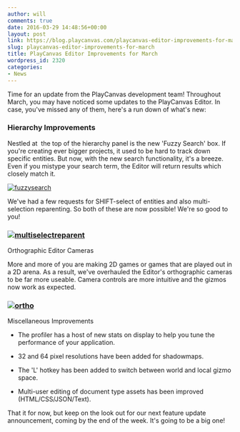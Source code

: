 ```yaml
---
author: will
comments: true
date: 2016-03-29 14:48:56+00:00
layout: post
link: https://blog.playcanvas.com/playcanvas-editor-improvements-for-march/
slug: playcanvas-editor-improvements-for-march
title: PlayCanvas Editor Improvements for March
wordpress_id: 2320
categories:
- News
---
```


Time for an update from the PlayCanvas development team! Throughout March, you may have noticed some updates to the PlayCanvas Editor. In case, you've missed any of them, here's a run down of what's new:


### Hierarchy Improvements


Nestled at  the top of the hierarchy panel is the new 'Fuzzy Search' box. If you're creating ever bigger projects, it used to be hard to track down specific entities. But now, with the new search functionality, it's a breeze. Even if you mistype your search term, the Editor will return results which closely match it.

[![fuzzysearch](https://blog.playcanvas.com/wp-content/uploads/2016/03/fuzzysearch.gif)](http://blog.playcanvas.com/wp-content/uploads/2016/03/fuzzysearch.gif)

We've had a few requests for SHIFT-select of entities and also multi-selection reparenting. So both of these are now possible! We're so good to you!


### [![multiselectreparent](https://blog.playcanvas.com/wp-content/uploads/2016/03/multiselectreparent.gif)](http://blog.playcanvas.com/wp-content/uploads/2016/03/multiselectreparent.gif)
Orthographic Editor Cameras


More and more of you are making 2D games or games that are played out in a 2D arena. As a result, we've overhauled the Editor's orthographic cameras to be far more useable. Camera controls are more intuitive and the gizmos now work as expected.


### [![ortho](https://blog.playcanvas.com/wp-content/uploads/2016/03/ortho.gif)](http://blog.playcanvas.com/wp-content/uploads/2016/03/ortho.gif)
Miscellaneous Improvements





	
  * The profiler has a host of new stats on display to help you tune the performance of your application.

	
  * 32 and 64 pixel resolutions have been added for shadowmaps.

	
  * The 'L' hotkey has been added to switch between world and local gizmo space.

	
  * Multi-user editing of document type assets has been improved (HTML/CSS/JSON/Text).


That it for now, but keep on the look out for our next feature update announcement, coming by the end of the week. It's going to be a big one!


